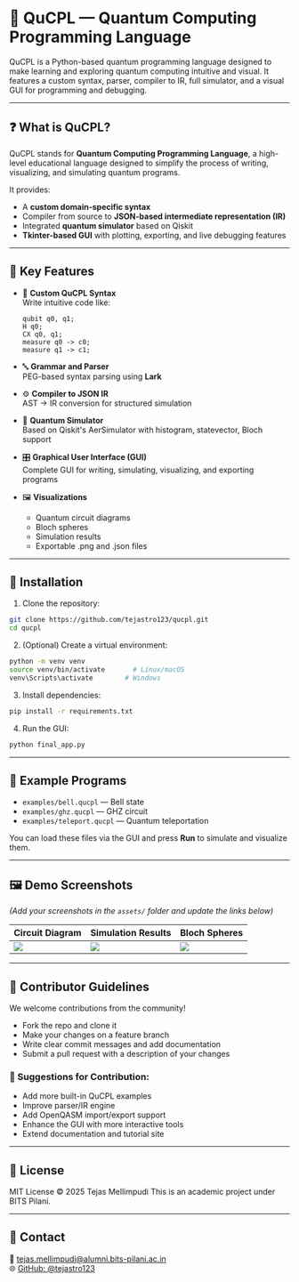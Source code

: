 # 🧠 QuCPL — Quantum Computing Programming Language

QuCPL is a Python-based quantum programming language designed to make learning and exploring quantum computing intuitive and visual. It features a custom syntax, parser, compiler to IR, full simulator, and a visual GUI for programming and debugging.

---

## ❓ What is QuCPL?

QuCPL stands for **Quantum Computing Programming Language**, a high-level educational language designed to simplify the process of writing, visualizing, and simulating quantum programs.

It provides:
- A **custom domain-specific syntax**
- Compiler from source to **JSON-based intermediate representation (IR)**
- Integrated **quantum simulator** based on Qiskit
- **Tkinter-based GUI** with plotting, exporting, and live debugging features

---

## 🚀 Key Features

- 📜 **Custom QuCPL Syntax**  
  Write intuitive code like:
  ```qucpl
  qubit q0, q1;
  H q0;
  CX q0, q1;
  measure q0 -> c0;
  measure q1 -> c1;
  ```

- 🔤 **Grammar and Parser**  
  PEG-based syntax parsing using **Lark**

- ⚙️ **Compiler to JSON IR**  
  AST → IR conversion for structured simulation

- 🧮 **Quantum Simulator**  
  Based on Qiskit's AerSimulator with histogram, statevector, Bloch support

- 🎛️ **Graphical User Interface (GUI)**  
  Complete GUI for writing, simulating, visualizing, and exporting programs

- 🖼️ **Visualizations**  
  - Quantum circuit diagrams
  - Bloch spheres
  - Simulation results
  - Exportable .png and .json files

---

## 🧰 Installation

1. Clone the repository:
```bash
git clone https://github.com/tejastro123/qucpl.git
cd qucpl
```

2. (Optional) Create a virtual environment:
```bash
python -m venv venv
source venv/bin/activate       # Linux/macOS
venv\Scripts\activate        # Windows
```

3. Install dependencies:
```bash
pip install -r requirements.txt
```

4. Run the GUI:
```bash
python final_app.py
```

---

## 📂 Example Programs

- `examples/bell.qucpl` — Bell state
- `examples/ghz.qucpl` — GHZ circuit
- `examples/teleport.qucpl` — Quantum teleportation

You can load these files via the GUI and press **Run** to simulate and visualize them.

---

## 🖼️ Demo Screenshots

_(Add your screenshots in the `assets/` folder and update the links below)_

| Circuit Diagram | Simulation Results | Bloch Spheres |
|------------------|--------------------|----------------|
| ![](assets/circuit.png) | ![](assets/histogram.png) | ![](assets/bloch.png) |

---

## 🤝 Contributor Guidelines

We welcome contributions from the community!

- Fork the repo and clone it
- Make your changes on a feature branch
- Write clear commit messages and add documentation
- Submit a pull request with a description of your changes

### 📌 Suggestions for Contribution:
- Add more built-in QuCPL examples
- Improve parser/IR engine
- Add OpenQASM import/export support
- Enhance the GUI with more interactive tools
- Extend documentation and tutorial site

---

## 📝 License

MIT License © 2025 Tejas Mellimpudi
This is an academic project under BITS Pilani.

---

## 📧 Contact

📩 tejas.mellimpudi@alumni.bits-pilani.ac.in  
🌐 [GitHub: @tejastro123](https://github.com/tejastro123)
